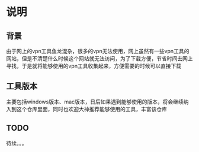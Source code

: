 # 说明

## 背景

由于网上的vpn工具鱼龙混杂，很多的vpn无法使用，网上虽然有一些vpn工具的网站，但是不清楚什么时候这个网站就无法访问，为了下载方便，节省时间去网上寻找，于是就将能够使用的vpn工具收集起来，方便需要的时候可以直接下载

## 工具版本

主要包括windows版本、mac版本，日后如果遇到能够使用的版本，将会继续纳入到这个仓库里面，同时也欢迎大神推荐能够使用的工具，丰富该仓库



## TODO

待续。。。